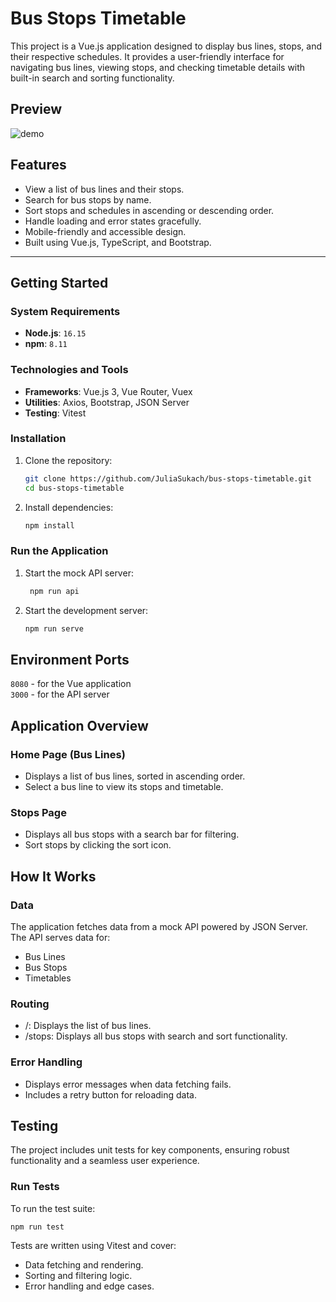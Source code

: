 # **Bus Stops Timetable**

This project is a Vue.js application designed to display bus lines, stops, and their respective schedules. It provides a user-friendly interface for navigating bus lines, viewing stops, and checking timetable details with built-in search and sorting functionality.

## Preview 
![demo](https://github.com/user-attachments/assets/402f36e3-893b-4ae8-a740-0387e9cba994)


## **Features**
- View a list of bus lines and their stops.
- Search for bus stops by name.
- Sort stops and schedules in ascending or descending order.
- Handle loading and error states gracefully.
- Mobile-friendly and accessible design.
- Built using Vue.js, TypeScript, and Bootstrap.

---

## **Getting Started**

### **System Requirements**
- **Node.js**: `16.15`
- **npm**: `8.11`

### **Technologies and Tools**
- **Frameworks**: Vue.js 3, Vue Router, Vuex
- **Utilities**: Axios, Bootstrap, JSON Server
- **Testing**: Vitest

### **Installation**
1. Clone the repository:
   ```bash
   git clone https://github.com/JuliaSukach/bus-stops-timetable.git
   cd bus-stops-timetable

2. Install dependencies:
    ```bash
    npm install

### **Run the Application**
1. Start the mock API server:
   ```bash
    npm run api

2. Start the development server:
    ```bash
    npm run serve

## Environment Ports
`8080` - for the Vue application <br/>
`3000` - for the API server

## **Application Overview**

### **Home Page (Bus Lines)**
- Displays a list of bus lines, sorted in ascending order.
- Select a bus line to view its stops and timetable.

### **Stops Page**
- Displays all bus stops with a search bar for filtering.
- Sort stops by clicking the sort icon.

## **How It Works**
### **Data**
The application fetches data from a mock API powered by JSON Server. The API serves data for:
- Bus Lines
- Bus Stops
- Timetables
### **Routing**
- /: Displays the list of bus lines.
- /stops: Displays all bus stops with search and sort functionality.
### **Error Handling**
- Displays error messages when data fetching fails.
- Includes a retry button for reloading data.

## **Testing**
The project includes unit tests for key components, ensuring robust functionality and a seamless user experience.

### **Run Tests**
To run the test suite:

    npm run test

Tests are written using Vitest and cover:

- Data fetching and rendering.
- Sorting and filtering logic.
- Error handling and edge cases.
